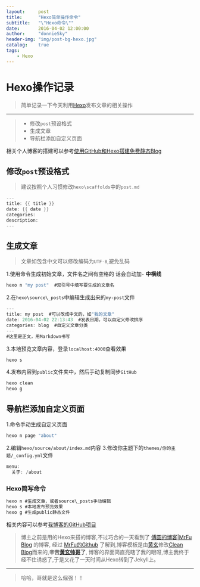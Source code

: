 ```yaml
---
layout:     post
title:      "Hexo简单操作命令"
subtitle:   "\"Hexo命令\""
date:       2016-04-02 12:00:00
author:     "donnieSky"
header-img: "img/post-bg-hexo.jpg"
catalog:	true
tags:
    - Hexo
---
```


# Hexo操作记录

> 简单记录一下今天利用[Hexo][2]发布文章的相关操作

----

> * 修改`post`预设格式
> * 生成文章
> * 导航栏添加自定义页面

相关个人博客的搭建可以参考[使用GitHub和Hexo搭建免费静态Blog][1]

## 修改`post`预设格式
> 建议按照个人习惯修改`hexo\scaffolds`中的`post.md`

```java
---
title: {{ title }}
date: {{ date }}
categories:
description:
---
```

## 生成文章
> 文章如包含中文可以修改编码为`UTF-8`,避免乱码

1.使用命令生成初始文章，文件名之间有空格的    话会自动加`-` **中横线**

```java
hexo n "my post"  #双引号中填写要生成的文章名
```

2.在`hexo\source\_posts`中编辑生成出来的`my-post`文件

```java
---
title: my post  #可以改成中文的，如"我的文章"
date: 2016-04-02 22:13:43  #发表日期，可以自定义修改排序
categories: blog  #自定义文章分类
---
#这里是正文，用Markdown书写
```

3.本地预览文章内容，登录`localhost:4000`查看效果

```java
hexo s
```

4.发布内容到`public`文件夹中，然后手动复制同步`GitHub`

```java
hexo clean
hexo g
```

## 导航栏添加自定义页面

1.命令手动生成自定义页面

```java
hexo n page "about"
```

2.编辑`hexo/source/about/index.md`内容
3.修改你主题下的`themes/你的主题/_config.yml`文件

```java
menu:
  关于: /about
```

### Hexo简写命令

```java
hexo n #生成文章，或者source\_posts手动编辑
hexo s #本地发布预览效果
hexo g #生成public静态文件
```

相关内容可以参考[我博客的GitHub项目][3]

> 博主之前是用的Hexo来搭的博客,不过巧合的一天看到了 [傅圆的博客|MrFu Blog][4] 的博客,
> 经过 [MrFu的Github][7] 了解到,博客模板是由[黄玄][5]修改[Clean Blog][6]而来的,**辛苦[黄玄帅哥][5]了**,
> 博客的界面简直亮瞎了我的眼呀,博主我终于经不住诱惑了,于是又花了一天时间从Hexo转到了Jekyll上。
> 
 ----
> 哈哈，哥就是这么倔强！！

  [1]: http://wsgzao.github.io/post/hexo-guide/ 
  
  [2]: https://hexo.io/
  
  [3]: https://github.com/donniesky/donniesky.github.io

  [4]: http://mrfu.me/

  [5]: http://huangxuan.me/

  [6]: https://github.com/BlackrockDigital/startbootstrap-clean-blog-jekyll

  [7]: https://github.com/MrFuFuFu/mrfufufu.github.io